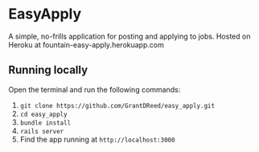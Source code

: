 # EasyApply

A simple, no-frills application for posting and applying to jobs.  Hosted on Heroku at fountain-easy-apply.herokuapp.com

## Running locally

Open the terminal and run the following commands:
1. `git clone https://github.com/GrantDReed/easy_apply.git`
2. `cd easy_apply`
3. `bundle install`
4. `rails server`
5. Find the app running at `http://localhost:3000`
